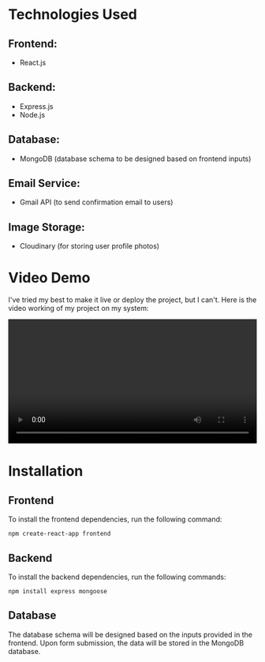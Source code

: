 <h1>Technologies Used</h1>
<h2>Frontend:</h2>
<ul>
    <li>React.js</li>
</ul>
<h2>Backend:</h2>
<ul>
    <li>Express.js</li>
    <li>Node.js</li>
</ul>
<h2>Database:</h2>
<ul>
    <li>MongoDB (database schema to be designed based on frontend inputs)</li>
</ul>
<h2>Email Service:</h2>
<ul>
    <li>Gmail API (to send confirmation email to users)</li>
</ul>
<h2>Image Storage:</h2>
<ul>
    <li>Cloudinary (for storing user profile photos)</li>
</ul>

<div>
<h1>Video Demo</h1>
<p>I've tried my best to make it live or deploy the project, but I can't. Here is the video working of my project on my system:</p>
<video src="/Assignment Project.mp4" width="100%" controls></video>
</div>
<h1>Installation</h1>
<h2>Frontend</h2>
<p>To install the frontend dependencies, run the following command:</p>
<pre><code>npm create-react-app frontend</code></pre>

<h2>Backend</h2>
<p>To install the backend dependencies, run the following commands:</p>
<pre><code>npm install express mongoose</code></pre>

<h2>Database</h2>
<p>The database schema will be designed based on the inputs provided in the frontend. Upon form submission, the data will be stored in the MongoDB database.</p>
